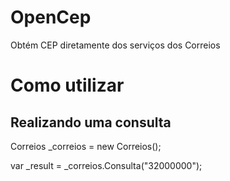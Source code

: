 # OpenCep

Obtém CEP diretamente dos serviços dos Correios

# Como utilizar


## Realizando uma consulta

Correios _correios = new Correios();

var _result = _correios.Consulta("32000000");
